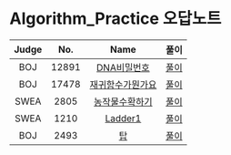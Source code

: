 # Algorithm_Practice 오답노트

|   Judge   | No. | Name | 풀이 |
| :-----: | :------: | :------: | :------: | 
|   BOJ  | 12891 | [DNA비밀번호](https://www.acmicpc.net/problem/12891) | [풀이](https://github.com/smarfy99/Algorithm_Practice/blob/main/Algo/BOJ/BOJ_12891_DNA%E1%84%87%E1%85%B5%E1%84%86%E1%85%B5%E1%86%AF%E1%84%87%E1%85%A5%E1%86%AB%E1%84%92%E1%85%A9.java)|
|   BOJ  | 17478 | [재귀함수가뭔가요](https://www.acmicpc.net/problem/17478) | [풀이](https://github.com/smarfy99/Algorithm_Practice/blob/main/Algo/BOJ/BOJ_17478_%EC%9E%AC%EA%B7%80%ED%95%A8%EC%88%98%EA%B0%80%EB%AD%94%EA%B0%80%EC%9A%94.java)|
|   SWEA | 2805 | [농작물수확하기](https://swexpertacademy.com/main/code/problem/problemDetail.do?contestProbId=AV7GLXqKAWYDFAXB) | [풀이](https://github.com/smarfy99/Algorithm_Practice/blob/main/Algo/SWEA/SWEA_2805_%EB%86%8D%EC%9E%91%EB%AC%BC%EC%88%98%ED%99%95%ED%95%98%EA%B8%B0.java)|
|   SWEA | 1210 | [Ladder1](https://swexpertacademy.com/main/code/problem/problemDetail.do?contestProbId=AV14ABYKADACFAYh) | [풀이](https://github.com/smarfy99/Algorithm_Practice/blob/main/Algo/SWEA/SWEA_1210_Ladder1.java)|
|   BOJ| 2493 | [탑](https://www.acmicpc.net/problem/2493h) | [풀이](https://github.com/smarfy99/Algorithm_Practice/blob/main/Algo/BOJ/BOJ_2493_%E1%84%90%E1%85%A1%E1%86%B8.java)|
